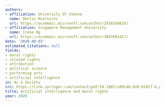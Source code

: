 ```yaml
---
authors:
- affiliation: University Of Vienna
  name: Martin Miernicki
  url: https://academic.microsoft.com/author/2918184819/
- affiliation: Singapore Management University
  name: Irene Ng
  url: https://academic.microsoft.com/author/3047601417/
date: '2020-08-03'
estimated_citations: null
fields:
- moral rights
- related rights
- attribution
- political science
- performing arts
- artificial intelligence
in: Ai & Society
src: https://link.springer.com/content/pdf/10.1007/s00146-020-01027-6.pdf
title: Artificial intelligence and moral rights
year: 2020
---
```

